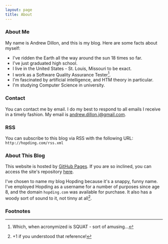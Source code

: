 ```yaml
---
layout: page
title: About
---
```

### About Me

My name is Andrew Dillon, and this is my blog. Here are some facts about myself:

* I've ridden the Earth all the way around the sun 18 times so far.
* I've just graduated high school.
* I live in the United States - St. Louis, Missouri to be exact.
* I work as a Software Quality Assurance Tester[^0].
* I'm fascinated by artificial intelligence, and HTM theory in particular.
* I'm studying Computer Science in university.

### Contact

You can contact me by email. I do my best to respond to all emails I receive in a timely fashion.
My email is andrew.dillon.j@gmail.com.

### RSS

You can subscribe to this blog via RSS with the following URL:
`http://hopding.com/rss.xml`

### About This Blog

This website is hosted by [GitHub Pages](https://pages.github.com/). If you are so
inclined, you can access the site's repository [here](https://github.com/Hopding/Hopding.github.io).

I've chosen to name my blog Hopding because it's a snappy, funny name. I've employed Hopding as a
username for a number of purposes since age 8, and the domain `hopding.com` was available for purchase.
It also has a woody sort of sound to it, not tinny at all[^1].

### Footnotes
[^0]: Which, when acronymized is SQUAT - sort of amusing...
[^1]: +1 if you understood that reference!
